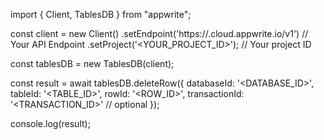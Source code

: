 import { Client, TablesDB } from "appwrite";

const client = new Client()
    .setEndpoint('https://<REGION>.cloud.appwrite.io/v1') // Your API Endpoint
    .setProject('<YOUR_PROJECT_ID>'); // Your project ID

const tablesDB = new TablesDB(client);

const result = await tablesDB.deleteRow({
    databaseId: '<DATABASE_ID>',
    tableId: '<TABLE_ID>',
    rowId: '<ROW_ID>',
    transactionId: '<TRANSACTION_ID>' // optional
});

console.log(result);
